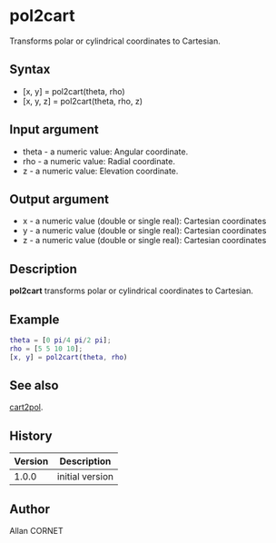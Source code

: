 # pol2cart

Transforms polar or cylindrical coordinates to Cartesian.

## Syntax

- [x, y] = pol2cart(theta, rho)
- [x, y, z] = pol2cart(theta, rho, z)

## Input argument

- theta - a numeric value: Angular coordinate.
- rho - a numeric value: Radial coordinate.
- z - a numeric value: Elevation coordinate.

## Output argument

- x - a numeric value (double or single real): Cartesian coordinates
- y - a numeric value (double or single real): Cartesian coordinates
- z - a numeric value (double or single real): Cartesian coordinates

## Description

<b>pol2cart</b> transforms polar or cylindrical coordinates to Cartesian.

## Example

```matlab
theta = [0 pi/4 pi/2 pi];
rho = [5 5 10 10];
[x, y] = pol2cart(theta, rho)
```

## See also

[cart2pol](cart2pol.md).

## History

| Version | Description     |
| ------- | --------------- |
| 1.0.0   | initial version |

## Author

Allan CORNET
